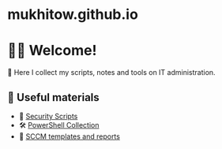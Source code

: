 # mukhitow.github.io

# 👨‍💻 Welcome!

📂 Here I collect my scripts, notes and tools on IT administration.

## 📜 Useful materials

- 🔐 [Security Scripts](./security/)
- 🛠️ [PowerShell Collection](./Powershell/README.md)
- 🧠 [SCCM templates and reports](./sccm/)
